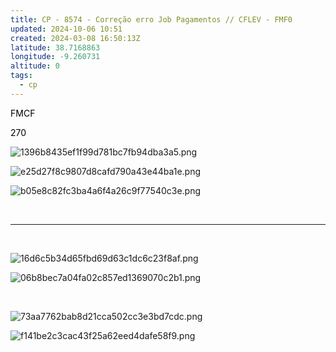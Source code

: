 ```yaml
---
title: CP - 8574 - Correção erro Job Pagamentos // CFLEV - FMF0
updated: 2024-10-06 10:51
created: 2024-03-08 16:50:13Z
latitude: 38.7168863
longitude: -9.260731
altitude: 0
tags:
  - cp
---
```


<span style="color: #000000;">FMCF</span>

<span style="color: #000000;">270</span>

![1396b8435ef1f99d781bc7fb94dba3a5.png](1396b8435ef1f99d781bc7fb94dba3a5.png)

![e25d27f8c9807d8cafd790a43e44ba1e.png](e25d27f8c9807d8cafd790a43e44ba1e.png)

![b05e8c82fc3ba4a6f4a26c9f77540c3e.png](b05e8c82fc3ba4a6f4a26c9f77540c3e.png)

&nbsp;

* * *

&nbsp;

![16d6c5b34d65fbd69d63c1dc6c23f8af.png](16d6c5b34d65fbd69d63c1dc6c23f8af.png)

![06b8bec7a04fa02c857ed1369070c2b1.png](06b8bec7a04fa02c857ed1369070c2b1.png)

&nbsp;

![73aa7762bab8d21cca502cc3e3bd7cdc.png](73aa7762bab8d21cca502cc3e3bd7cdc.png)

![f141be2c3cac43f25a62eed4dafe58f9.png](f141be2c3cac43f25a62eed4dafe58f9.png)